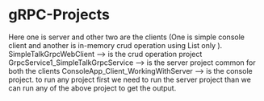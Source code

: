 # gRPC-Projects
Here one is server and other two are the clients 
(One is simple console client and another is in-memory crud operation using List only ).
SimpleTalkGrpcWebClient --> is the crud operation project
GrpcService1_SimpleTalkGrpcService --> is the server project common for both the clients
ConsoleApp_Client_WorkingWithServer --> is the console project.
to run any project first we need to run the server project than we can run any of the above project to get the output.
